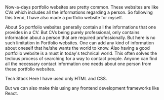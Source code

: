 Now-a-days portfolio websites are pretty common. These websites are like CVs which includes all the informations regarding a person. So following this trend, I have also made a portfolio website for myself.

About
So portfolio websites generally contain all the informations that one provides in a CV. But CVs being purely professional, only contains information about a person that are required professionally. But here is no such limitation in Portfolio websites. One can add any kind of information about oneself that he/she wants the world to know. Also having a good portfolio website is a must in today's technical world. This often solves the tedious process of searching for a way to contact people. Anyone can find all the necessary contact information one needs about one person from these portfolio websites.

Tech Stack
Here I have used only HTML and CSS.

But we can also make this using any frontend development frameworks like React.

